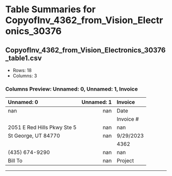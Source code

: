 # Table Summaries for CopyofInv_4362_from_Vision_Electronics_30376

## CopyofInv_4362_from_Vision_Electronics_30376_table1.csv
- Rows: 18
- Columns: 3
### Columns Preview: Unnamed: 0, Unnamed: 1, Invoice

| Unnamed: 0                  |   Unnamed: 1 | Invoice   |
|:----------------------------|-------------:|:----------|
| nan                         |          nan | Date      |
|                             |              | Invoice # |
| 2051 E Red Hills Pkwy Ste 5 |          nan | nan       |
| St George, UT 84770         |          nan | 9/29/2023 |
|                             |              | 4362      |
| (435) 674-9290              |          nan | nan       |
| Bill To                     |          nan | Project   |

---
